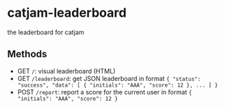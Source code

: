 # catjam-leaderboard
the leaderboard for catjam
## Methods
- GET `/`: visual leaderboard (HTML)  
- GET `/leaderboard`: get JSON leaderboard in format `{ "status": "success", "data": [ { "initials": "AAA", "score": 12 }, ... ] }`  
- POST `/report`: report a score for the current user in format `{ "initials": "AAA", "score": 12 }`  